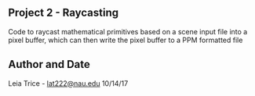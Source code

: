 Project 2 - Raycasting
------------------------
Code to raycast mathematical primitives based on a scene input file
into a pixel buffer, which can then write the pixel buffer to a PPM formatted file


Author and Date
-----------------------
Leia Trice - lat222@nau.edu
10/14/17